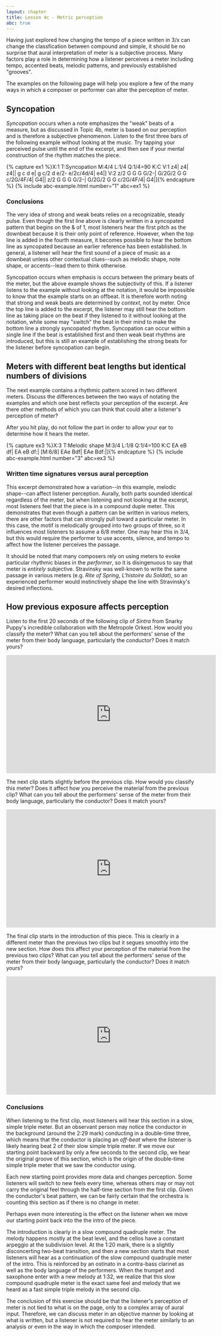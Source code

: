 ```yaml
---
layout: chapter
title: Lesson 4c - Metric perception
abc: true
---
```


Having just explored how changing the tempo of a piece written in 3/x can change the classfication between compound and simple, it should be no surprise that aural interpretation of meter is a subjective process. Many factors play a role in determining how a listener perceives a meter including tempo, accented beats, melodic patterns, and previously established "grooves". 

The examples on the following page will help you explore a few of the many ways in which a composer or performer can alter the perception of meter.

## Syncopation

*Syncopation* occurs when a note emphasizes the "weak" beats of a measure, but as discussed in Topic 4b, meter is based on our perception and is therefore a subjective phenomenon. Listen to the first three bars of the following example without looking at the music. Try tapping your perceived pulse until the end of the excerpt, and then see if your mental construction of the rhythm matches the piece.

{% capture ex1 %}X:1
T:Syncopation
M:4/4
L:1/4
Q:1/4=90
K:C
V:1
z4| z4| z4||
g c d e| g c/2 d e/2- e/2c/4d/4| e4|]
V:2
z/2 G G G G/2-| G/2G/2 G G c/2G/4F/4| G4||
z/2 G G G G/2-| G/2G/2 G G c/2G/4F/4| G4|]{% endcapture %}
{% include abc-example.html number="1" abc=ex1 %}

### Conclusions

The very idea of strong and weak beats relies on a recognizable, steady pulse. Even though the first line above is clearly written in a syncopated pattern that begins on the & of 1, most listeners hear the first pitch as the downbeat because it is their only point of reference. However, when the top line is added in the fourth measure, it becomes possible to hear the bottom line as syncopated because an earlier reference has been established. In general, a listener will hear the first sound of a piece of music as a downbeat unless other contextual clues--such as melodic shape, note shape, or accents--lead them to think otherwise.

Syncopation occurs when emphasis is occurs between the primary beats of the meter, but the above example shows the subjectivity of this. If a listener listens to the example without looking at the notation, it would be impossible to know that the example starts on an offbeat. It is therefore worth noting that strong and weak beats are determined by *context*, not by meter. Once the top line is added to the excerpt, the listener may still hear the bottom line as taking place on the beat if they listened to it without looking at the notation, while some may "switch" the beat in their mind to make the bottom line a strongly syncopated rhythm. Syncopation can occur within a single line if the beat is established first and then weak beat rhythms are introduced, but this is still an example of establishing the strong beats for the listener before syncopation can begin.

## Meters with different beat lengths but identical numbers of divisions

The next example contains a rhythmic pattern scored in two different meters. Discuss the differences between the two ways of notating the examples and which one best reflects your perception of the excerpt. Are there other methods of which you can think that could alter a listener's perception of meter?

After you hit play, do not follow the part in order to allow your ear to determine how it hears the meter.

{% capture ex3 %}X:3
T:Melodic shape
M:3/4
L:1/8
Q:1/4=100
K:C
EA eB df| EA eB df:| [M:6/8] EAe Bdf| EAe Bdf:|]{% endcapture %}
{% include abc-example.html number="3" abc=ex3 %}

### Written time signatures versus aural perception

This excerpt demonstrated how a variation--in this example, melodic shape--can affect listener perception. Aurally, both parts sounded identical regardless of the meter, but when listening and not looking at the excerpt, most listeners feel that the piece is in a compound duple meter. This demonstrates that even though a pattern can be written in various meters, there are other factors that can strongly pull toward a particular meter. In this case, the motif is melodically grouped into two groups of three, so it influences most listeners to assume a 6/8 meter. One may hear this in 3/4, but this would require the performer to use accents, silence, and tempo to affect how the listener perceives the passage.

It should be noted that many composers rely on using meters to evoke particular rhythmic biases in the *performer*, so it is disingenuous to say that meter is *entirely* subjective. Stravinsky was well-known to write the same passage in various meters (e.g. *Rite of Spring*, *L'histoire du Soldat*), so an experienced performer would instinctively shape the line with Stravinsky's desired inflections.

## How previous exposure affects perception

Listen to the first 20 seconds of the following clip of *Sintra* from Snarky Puppy's incredible collaboration with the Metropole Orkest. How would you classify the meter? What can you tell about the performers' sense of the meter from their body language, particularly the conductor? Does it match yours?

<iframe width="560" height="315" src="https://www.youtube.com/embed/3Gptfqd1Dz4?si=6jk7wM3Mv6X3kwtz&amp;start=140" title="YouTube video player" frameborder="0" allow="accelerometer; autoplay; clipboard-write; encrypted-media; gyroscope; picture-in-picture; web-share" referrerpolicy="strict-origin-when-cross-origin" allowfullscreen></iframe>

The next clip starts slightly before the previous clip. How would you classify this meter? Does it affect how you perceive the material from the previous clip? What can you tell about the performers' sense of the meter from their body language, particularly the conductor? Does it match yours?

<iframe width="560" height="315" src="https://www.youtube.com/embed/3Gptfqd1Dz4?si=4KUtumS1GANBMtgN&amp;start=127" title="YouTube video player" frameborder="0" allow="accelerometer; autoplay; clipboard-write; encrypted-media; gyroscope; picture-in-picture; web-share" referrerpolicy="strict-origin-when-cross-origin" allowfullscreen></iframe>

The final clip starts in the introduction of this piece. This is clearly in a different meter than the previous two clips but it segues smoothly into the new section. How does this affect your perception of the material from the previous two clips? What can you tell about the performers' sense of the meter from their body language, particularly the conductor? Does it match yours?

<iframe width="560" height="315" src="https://www.youtube.com/embed/3Gptfqd1Dz4?si=MfQ7l-ZRPPQT9FAu" title="YouTube video player" frameborder="0" allow="accelerometer; autoplay; clipboard-write; encrypted-media; gyroscope; picture-in-picture; web-share" referrerpolicy="strict-origin-when-cross-origin" allowfullscreen></iframe>

### Conclusions

When listening to the first clip, most listeners will hear this section in a slow, simple triple meter. But an observant person may notice the conductor in the background (around the 2:29 mark) conducting in a double-time three, which means that the conductor is placing an *off-beat* where the listener is likely hearing beat 2 of their slow simple triple meter. If we move our starting point backward by only a few seconds to the second clip, we hear the original groove of this section, which is the origin of the double-time simple triple meter that we saw the conductor using.

Each new starting point provides more data and changes perception. Some listeners will switch to new feels every time, whereas others may or may not carry the original feel through the half-time section from the first clip. Given the conductor's beat pattern, we can be fairly certain that the orchestra is counting this section as if there is no change in meter. 

Perhaps even more interesting is the effect on the listener when we move our starting point back into the the intro of the piece. 

The introduction is clearly in a slow compound quadruple meter. The melody happens mostly at the beat level, and the cellos have a constant arpeggio at the subdivision level. At the 1:20 mark, there is a slightly disconcerting two-beat transition, and then a new section starts that most listeners will hear as a continuation of the slow compound quadruple meter of the intro. This is reinforced by an ostinato in a contra-bass clarinet as well as the body language of the performers. When the trumpet and saxophone enter with a new melody at 1:32, we realize that this slow compound quadruple meter is the exact same feel and melody that we heard as a fast simple triple melody in the second clip.

The conclusion of this exercise should be that the listener's perception of meter is not tied to what is on the page, only to a complex array of aural input. Therefore, we can discuss meter in an objective manner by looking at what is written, but a listener is not required to hear the meter similarly to an analysis or even in the way in which the composer intended.
